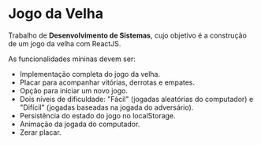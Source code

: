 # Jogo da Velha

Trabalho de **Desenvolvimento de Sistemas**, cujo objetivo é a construção de um jogo da velha com ReactJS.

As funcionalidades míninas devem ser: 
- Implementação completa do jogo da velha.
- Placar para acompanhar vitórias, derrotas e empates.
- Opção para iniciar um novo jogo.
- Dois níveis de dificuldade: "Fácil" (jogadas aleatórias do computador) e "Difícil" (jogadas baseadas na jogada do adversário).
- Persistência do estado do jogo no localStorage.
- Animação da jogada do computador.
- Zerar placar.